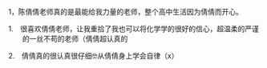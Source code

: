 <p class="MsoNormal"><span lang="EN-US">1</span>，陈倩倩老师真的是最能给我力量的老师，整个高中生活因为<span class="GramE">倩倩</span>而开心。</p><p class="MsoNormal" style="margin-left:21.0pt;text-indent:-21.0pt;mso-list:l57 level1 lfo58">
<?if !supportLists?><span lang="EN-US"><span style="mso-list:Ignore">1.<span style='font:7.0pt "Times New Roman"'>     
                    </span></span></span>
<?endif?>很喜欢<span class="GramE">倩倩</span>老师，让我重拾了我也可以将化学<span class="GramE">学</span>的很好的信心，超温柔的严谨的一丝不苟的老师（<span class="GramE">倩倩超认真</span>的
        </p><p class="MsoNormal" style="margin-left:21.0pt;text-indent:-21.0pt;mso-list:l57 level1 lfo58">
<?if !supportLists?><span lang="EN-US"><span style="mso-list:Ignore">2.<span style='font:7.0pt "Times New Roman"'>     
                    </span></span></span>
<?endif?><span class="GramE">倩倩</span>真的很认真很仔细<span class="Emoji"><span lang="EN-US">🤓</span></span>从<span class="GramE">倩倩</span>身上学会自律（<span lang="EN-US">x</span>）
        </p><p class="MsoNormal"><span lang="EN-US">
<o:p> </o:p>
</span></p>